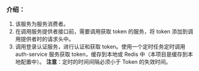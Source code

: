 ### 介绍：
1. 该服务为服务消费者。
2. 在调用服务提供者接口前，需要调用获取 token 的服务，将 token 添加到调用提供者时的请求头中。
3. 调用登录认证服务，进行认证和获取 token。使用一个定时任务定时调用 auth-service 服务获取 token，缓存到本地或 Redis 中（本项目是缓存到本地配置中）。
    **注意**：定时的时间间隔必须小于 Token 的失效时间。